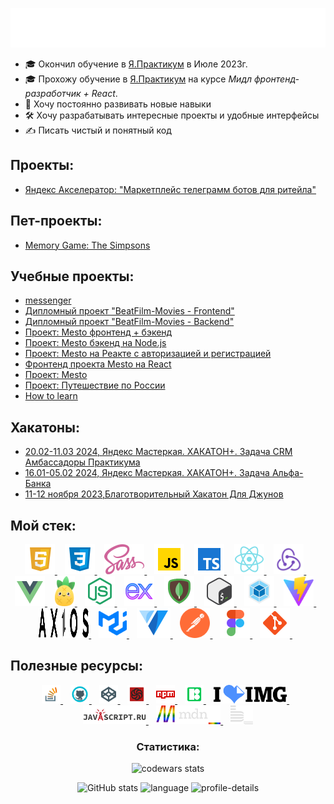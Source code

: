 <!-- <h1>Всем привет, меня зовут Дмитрий 👋</h1> -->

![Всем привет, меня зовут Дмитрий 👋](./src/images/Hello-i-am-Dmitry.svg)

- 🎓 Окончил обучение в [Я.Практикум](https://practicum.yandex.ru/) в Июле
  2023г.
- 🎓 Прохожу обучение в [Я.Практикум](https://practicum.yandex.ru/) на курсе _*Мидл фронтенд-разработчик + React*_.
- 🚀 Хочу постоянно развивать новые навыки
- 🛠️ Хочу разрабатывать интересные проекты и удобные интерфейсы
- ✍️ Писать чистый и понятный код

## Проекты:

- [Яндекс Акселератор: "Маркетплейс телеграмм ботов для ритейла"](https://github.com/TokmakDA/frontend-Marketplace-of-telegram-bots-for-retail)

## Пет-проекты:

- [Memory Game: The Simpsons](https://github.com/TokmakDA/my-games)

## Учебные проекты:

- [messenger](https://github.com/TokmakDA/middle.messenger.praktikum.yandex)
- [Дипломный проект "BeatFilm-Movies - Frontend"](https://github.com/TokmakDA/movies-explorer-frontend)
- [Дипломный проект "BeatFilm-Movies - Backend"](https://github.com/TokmakDA/movies-explorer-api)
- [Проект: Mesto фронтенд + бэкенд](https://github.com/TokmakDA/react-mesto-api-full-gha)
- [Проект: Mesto бэкенд на Node.js](https://github.com/TokmakDA/express-mesto-gha)
- [Проект: Mesto на Реакте с авторизацией и регистрацией](https://github.com/TokmakDA/react-mesto-auth)
- [Фронтенд проекта Mesto на React](https://github.com/TokmakDA/mesto-react)
- [Проект: Mesto](https://github.com/TokmakDA/mesto)
- [Проект: Путешествие по России](https://github.com/TokmakDA/russian-travel)
- [How to learn](https://github.com/TokmakDA/how-to-learn)

## Хакатоны:

- [20.02-11.03 2024, Яндекс Мастеркая. ХАКАТОН+. Задача CRM Амбассадоры Практикума](https://github.com/Tenth-Team/frontend)
- [16.01-05.02 2024, Яндекс Мастеркая. ХАКАТОН+. Задача Альфа-Банка](https://github.com/TokmakDA/web-dozen-frontend)
- [11-12 ноября 2023,Благотворительный Хакатон Для Джунов](https://github.com/TokmakDA/hackathon)

<h2>Мой стек:</h2>
<!-- Stack icons section -->
<div align="center">
  <!-- HTML -->
  <a href="https://www.w3.org/html/">
    <img src="./src/images/icons8-html-5-48.svg" height="48px" alt="HTML" title="HTML" />
  </a>
  &#8287;&#8287;
  <!-- CSS -->
  <a href="https://www.w3.org/Style/CSS/">
    <img src="./src/images/icons8-css3-48.svg" height="48px" alt="CSS" title="CSS" />
  </a>
  &#8287;&#8287;
  <!-- SCSS SASS -->
  <a href="https://sass-lang.com/">
    <img src="./src/images/logo-sass.svg" height="48px" height="48px" alt="SCSS SASS" title="SCSS SASS" />
  </a>
  &#8287;&#8287;
  <!-- JavaScript -->
  <a href="https://developer.mozilla.org/en-US/docs/Web/JavaScript">
    <img src="./src/images/icons8-javascript-48.svg" height="48px" alt="JavaScript" title="JavaScript" />
  </a>
  &#8287;&#8287;
  <!-- TypeScript -->
  <a href="https://www.typescriptlang.org/">
    <img src="./src/images/icons8-typescript-48.svg" height="48px" alt="JavaScript" title="JavaScript" />
  </a>
  &#8287;&#8287;
  <!-- React -->
  <a href="https://react.dev/">
    <img src="./src/images/icons8-react-native-48.svg" height="48px" alt="React" title="React" />
  </a>
  &#8287;&#8287;
  <!-- Redux -->
  <a href="https://redux.js.org/">
    <img src="./src/images/logo-redux.svg" height="48px" alt="Redux" title="Redux" />
  </a>
  &#8287;&#8287;
  <!-- Vue -->
  <a href="https://vuejs.org/">
    <img src="./src/images/icons8-vue-js.svg" height="48px" alt="Vue" title="Vue" />
  </a>
  &#8287;&#8287;
  <!-- Pinia -->
  <a href="https://pinia.vuejs.org/">
    <img src="./src/images/logo-pinia.svg" height="48px" alt="Pinia" title="Pinia" />
  </a>
  &#8287;&#8287;
  <!-- Node.js -->
  <a href="https://nodejs.org/en">
    <img src="./src/images/icons8-node-js-48.svg" height="48px" alt="Node.js" title="Node.js" />
  </a>
  &#8287;&#8287;
  <!-- Express js -->
  <a href="https://expressjs.com/">
    <img src="./src/images/icons8-express-js-48.svg" height="48px" alt="Express Js" title="Express Js" />
  </a>
  &#8287;&#8287;
  <!-- MongoDB -->
  <a href="https://www.mongodb.com/">
    <img src="./src/images/icons8-mongodb-48.svg" height="48px" alt="MongoDB" title="MongoDB" />
  </a>
  &#8287;&#8287;
  <!-- Bash -->
  <a href="">
    <img src="./src/images/icons8-bash-48.svg" height="48px" alt="Bash" title="Bash" />
  </a>
  &#8287;&#8287;
  <!-- Webpack -->
  <a href="https://webpack.js.org/">
    <img src="./src/images/icons8-webpack-48.svg" height="48px" alt="Webpack" title="Webpack" />
  </a>
  &#8287;&#8287;
  <!-- Vite -->
  <a href="https://vitejs.dev/">
    <img src="./src/images/vite.svg" height="48px" alt="Vite" title="Vite" />
  </a>
  &#8287;&#8287;
  <!-- Axios -->
  <a href="https://axios-http.com/">
    <img src="./src/images/axios.svg" height="48px" width="80px" alt="Axios" title="Axios" />
  </a>
  &#8287;&#8287;
  <!-- Mui -->
  <a href="https://mui.com/">
    <img src="./src/images/logo-mui.svg" height="48px" alt="Mui" title="Mui" />
  </a>
  &#8287;&#8287;
  <!-- Vuetyfy -->
  <a href="https://vuetifyjs.com/en/">
    <img src="./src/images/logo-vuetyfy.svg" height="48px" alt="Vuetyfy" title="Vuetyfy" />
  </a>
  &#8287;&#8287;
  <!-- Postman -->
  <a href="https://www.postman.com/">
    <img src="./src/images/postman-logo-icon-orange.svg" height="48px" alt="Postman" title="Postman" />
  </a>
  &#8287;&#8287;
  <!-- Figma -->
  <a href="https://www.figma.com/">
    <img src="./src/images/icons8-figma.svg" height="48px" alt="Figma" title="Figma" />
  </a>
  &#8287;&#8287;
  <!-- GIT -->
  <a href="https://github.com/">
    <img src="./src/images/icons8-git-48.svg" height="48px" alt="GIT" title="GIT" />
  </a>
  &#8287;&#8287;
</div>

## Полезные ресурсы:

<div align="center">
  <a href="https://stackoverflow.com/">
    <img src="./src/images/icons8-stack-overflow-48.svg" alt="stackoverflow" title="stackoverflow" height="30px" />
  </a>
  &#8287;&#8287;
  <a href="https://github.com/">
    <img src="./src/images/icons8-github-48.svg" alt="GitHub" title="GitHub" height="30px" />
  <a>
  &#8287;&#8287;
  <a href="https://codepen.io/">
    <img src="./src/images/icons8-codepen-48.svg" alt="codepen" title="codepen" height="30px" />
  <a>
  &#8287;&#8287;
  <a href="https://www.codewars.com/">
    <img src="./src/images/icons8-codewars-48.svg" alt="codewars" title="codewars" height="30px" />
  <a>
  &#8287;&#8287;
  <a href="https://www.npmjs.com/">
    <img src="./src/images/icons8-npm-48.svg" alt="npmjs" title="npmjs" height="30px" />
  <a>
  &#8287;&#8287;
  <a href="https://icons8.ru/">
    <img src="./src/images/icons8-48.svg" alt="icons8" title="icons8" height="30px" />
  <a>
  &#8287;&#8287;
  <a href="https://www.iloveimg.com/">
    <img src="./src/images/iloveimg_48.svg" alt="iloveimg" title="iloveimg" height="30px" />
  <a>
  &#8287;&#8287;
  <a href="https://learn.javascript.ru/">
    <img src="./src/images/learn_javascript_ru_animate_48.svg" alt="learn.javascript" title="learn.javascript" height="30px" />
  <a>
  &#8287;&#8287;
  <a href="https://developer.mozilla.org">
    <img src="./src/images/developer-mozilla.svg" alt="developer.mozillat" title="developer.mozilla" height="30px" />
  <a>
  &#8287;&#8287;
  <a href="https://ru.bem.info/">
    <img src="./src/images/logo-bem.svg" alt="БЭМ" title="БЭМ" height="30px" />
  <a>
</p>

### Статистика:

![codewars stats](https://www.codewars.com/users/TokmakDA/badges/large)

![GitHub stats](https://github-readme-stats.vercel.app/api?username=TokmakDA&show_icons=true&theme=gruvbox&border_color=ffffff00)
![language](https://github-profile-summary-cards.vercel.app/api/cards/repos-per-language?username=TokmakDA&theme=gruvbox)
![profile-details](https://github-profile-summary-cards.vercel.app/api/cards/profile-details?username=TokmakDA&theme=gruvbox)

<!--
**TokmakDA/TokmakDA** is a ✨ _special_ ✨ repository because its `README.md` (this file) appears on your GitHub profile.
Here are some ideas to get you started:
- 🔭 I’m currently working on ...
- 🌱 I’m currently learning ...
- 👯 I’m looking to collaborate on ...
- 🤔 I’m looking for help with ...
- 💬 Ask me about ...
- 📫 How to reach me: ...
- 😄 Pronouns: ...
- ⚡ Fun fact: ...
-->
